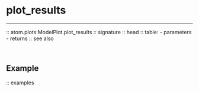 # plot_results
--------------

:: atom.plots:ModelPlot.plot_results
    :: signature
    :: head
    :: table:
        - parameters
        - returns
    :: see also

<br>

## Example

:: examples
